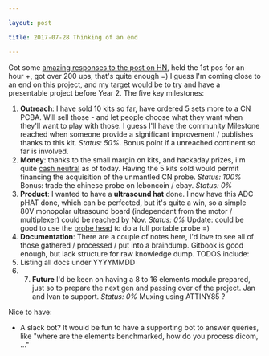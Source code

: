 ```yaml
---

layout: post

title: 2017-07-28 Thinking of an end

---
```



Got some [amazing responses to the post on
HN](https://news.ycombinator.com/item?id=14869138), held the 1st pos for
an hour +, got over 200 ups, that's quite enough =) I guess I'm coming
close to an end on this project, and my target would be to try and have
a presentable project before Year 2. The five key milestones:

1.  **Outreach**: I have sold 10 kits so far, have ordered 5 sets more
    to a CN PCBA. Will sell those - and let people choose what they want
    when they'll want to play with those. I guess I'll have the
    community Milestone reached when someone provide a significant
    improvement / publishes thanks to this kit. *Status: 50%*. Bonus
    point if a unreached continent so far is involved.
2.  **Money**: thanks to the small margin on kits, and hackaday prizes,
    i'm quite [cash neutral](/include/Finance.md) as of today. Having
    the 5 kits sold would permit financing the acquisition of the
    unmantled CN probe. *Status: 100%* Bonus: trade the chinese probe on
    leboncoin / ebay. *Status: 0%*
3.  **Product**: I wanted to have a **ultrasound hat** done. I now have
    this ADC pHAT done, which can be perfected, but it's quite a win, so
    a simple 80V monopolar ultrasound board (independant from the motor
    / multiplexer) could be reached by Nov. *Status: 0%* Update: could
    be good to use the [probe head](/loftus/) to do a full portable
    probe =)
4.  **Documentation**: There are a couple of notes here, I'd love to see
    all of those gathered / processed / put into a braindump. Gitbook is
    good enough, but lack structure for raw knowledge dump. TODOS
    include:
5.  Listing all docs under YYYYMMDD
6.  7.  **Future** I'd be keen on having a 8 to 16 elements module
    prepared, just so to prepare the next gen and passing over of
    the project. Jan and Ivan to support. *Status: 0%* Muxing using
    ATTINY85 ?

Nice to have:

-   A slack bot? It would be fun to have a supporting bot to answer
    queries, like "where are the elements benchmarked, how do you
    process dicom, ..."

